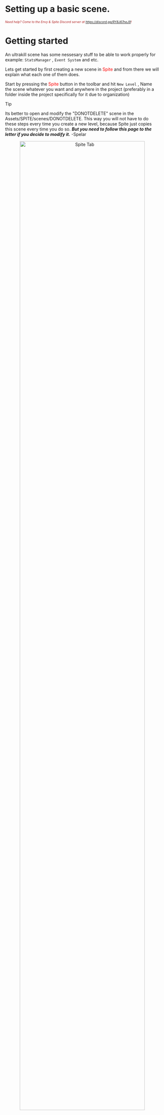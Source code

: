 # Setting up a basic scene.
<i><span style="color:FireBrick; font-size:10px;">Need help? Come to the Envy & Spite Discord server at <a href="https://discord.gg/RY8J67neJ9">https://discord.gg/RY8J67neJ9</a>!</span></i>

# Getting started

An ultrakill scene has some nessesary stuff to be able to work properly for example: `StatsManager` , `Event System` and etc. 

Lets get started by first creating a new scene in <span style="color:red">Spite</span> and from there we will explain what each one of them does.

Start by pressing the <span style="color:red">Spite</span> button in the toolbar and hit `New Level` , Name the scene whatever you want and anywhere in the project (preferably in a folder inside the project specifically for it due to organization)

>[!TIP]
>
>Its better to open and modify the "DONOTDELETE" scene in the Assets/SPITE/scenes/DONOTDELETE. This way you will not have to do these steps every time you create a new level, because Spite just copies this scene every time you do so.
>***But you need to follow this page to the letter if you decide to modify it.***
>-Spelar

<div style="text-align: center;">
	<img src="https://github.com/layzyidiot/e-sw/blob/main/images/Image_001.png?raw=true" alt="Spite Tab" width="90%" height="90%" style="margin-bottom: 20px;" >
	<img src="https://github.com/layzyidiot/e-sw/blob/main/images/Image_007.png?raw=true" alt="Scene Tab" width="30%" height="30%" >
</div>
 
You will see theres already a statsmanager in the scene, BUT its recommended to delete it, and search for the prefab in your project's assets

<div style="text-align: center;">
	<img src="https://github.com/layzyidiot/e-sw/blob/main/images/Image_004.png?raw=true" alt="StatsManager Tab" width="45%" height="45%" >
</div>

See this? This is `StatsManager`. What does it do? Well, it basically gives ultrakill the needed info for a level such as the times and kills and style needed plus it has a child named `MusicManager` which from the name manages musics, All to know really about `StatsManager` is that its where you specify alot of things

> [!IMPORTANT]
>Set the level number to -1 to be able to open the tab menu to see rankings and time and etc.

---

<div style="text-align: center;">
	<img src="https://github.com/layzyidiot/e-sw/blob/main/images/Image_006.png?raw=true" alt="StockMapInfo Tab" width="45%" height="45%" >
</div>

This is `StockMapInfo` , You can think of it as an extension of `StatsManager` , The key difference is its only used for visual information about the level such as level layer and level name that appear when coming out of the hellevator, It also shows the level name from the tab menu in the `Large Text` field, Another thing is the `Large Image` field which is used by the game's discord RPC system

Essentially, Using a image hosting website like https://imgbb.com/ , you can upload a 4:3 image of the level and copy its link and paste it in that field to make it so the level's image shows on discord when you play it.

![hhahahah](https://coolboi21.github.io/Rude-Docs/Tutorials/Intermediate/assets/discord-integration-tut-copyimage.webp)

---

<div style="text-align: center;">
	<img src="https://github.com/layzyidiot/e-sw/blob/main/images/Image_008.png?raw=true" alt="Out of bounds Tab" width="45%" height="45%" >
</div>

This is `OUT OF BOUNDS` , As from the name, it teleports player to the first room or last checkpoint if the player manages to noclip/fall out of the map.

Very Useful In Open Maps.

---

<div style="text-align: center;">
	<img src="https://github.com/layzyidiot/e-sw/blob/main/images/Image_009.png?raw=true" alt="First room Tab" width="45%" height="45%" >
</div>

This is by far the most important gameobject in the scene, As it actually contains the player, You may be inclined to use the direct prefab of the first room but that is BROKEN! As it contains missing scripts.

If you see that the first room in the scene has a missing script on it, Remove it and click add component and search for addressable replacer and type in the Target Address field `FirstRoom`

> [!TIP]
> The box collider you see is actually the position of the doors , If you are planning to add a custom terminal in the first room , it is recommended to drag the prefab of the real first room under the fake first room to make it a child and set its rotation and position to 0 0 0 and then work with it as if it were a preview, afterwards just delete the room and keep the fake one

---

<div style="text-align: center;">
	<img src="https://github.com/layzyidiot/e-sw/blob/main/images/Image_010.png?raw=true" alt="Finaldoor Tab" width="100%" height="100%" >
</div>
Now the difference between final room and first room is the fact that final room allows you to use its direct prefab, which means you can easily add custom stuff there

> [!NOTE]
> Do not be alarmed that the final room has no pit , Upon the activation of the gameobject `FinalDoorOpener` the door opens (duh) and the pit is activated

---

<div style="text-align: center;">
	<img src="https://github.com/layzyidiot/e-sw/blob/main/images/Image_003.png?raw=true" alt="Eventsystem Tab" width="45%" height="45%" >
</div>

Do not touch anything about this.

